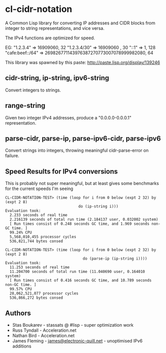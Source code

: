 # cl-cidr-notation

A Common Lisp library for converting IP addresses and CIDR blocks from integer to string representations, and vice versa.

The IPv4 functions are optimized for speed.

EG:
"1.2.3.4" => 16909060, 32
"1.2.3.4/30" => 16909060 , 30
"::1" => 1, 128
"cafe:beef::/64" => 269826771143976387270773007078999982080, 64

This library was spawned by this paste: http://paste.lisp.org/display/139246

## cidr-string, ip-string, ipv6-string

Convert integers to strings.

## range-string

Given two integer IPv4 addresses, produce a "0.0.0.0-0.0.0.1" representation.

## parse-cidr, parse-ip, parse-ipv6-cidr, parse-ipv6

Convert strings into integers, throwing meaningful cidr-parse-error on failure.


## Speed Results for IPv4 conversions
This is probably not super meaningful, but at least gives some benchmarks for the current speeds I'm seeing

```
CL-CIDR-NOTATION-TEST> (time (loop for i from 0 below (expt 2 32) by (expt 2 8)
                                 do (ip-string i)))
Evaluation took:
  2.233 seconds of real time
  2.216139 seconds of total run time (2.184137 user, 0.032002 system)
  [ Run times consist of 0.248 seconds GC time, and 1.969 seconds non-GC time. ]
  99.24% CPU
  5,568,010,455 processor cycles
  536,821,744 bytes consed

CL-CIDR-NOTATION-TEST> (time (loop for i from 0 below (expt 2 32) by (expt 2 8)
                                   do (parse-ip (ip-string i))))
Evaluation took:
  11.253 seconds of real time
  11.204700 seconds of total run time (11.040690 user, 0.164010 system)
  [ Run times consist of 0.416 seconds GC time, and 10.789 seconds non-GC time. ]
  99.57% CPU
  28,062,521,077 processor cycles
  536,866,272 bytes consed
```

## Authors
 * Stas Boukarev - stassats @ #lisp - super optimization work
 * Russ Tyndall - Acceleration.net
 * Nathan Bird - Acceleration.net
 * James Fleming - james@electronic-quill.net - unoptimised IPv6 additions
